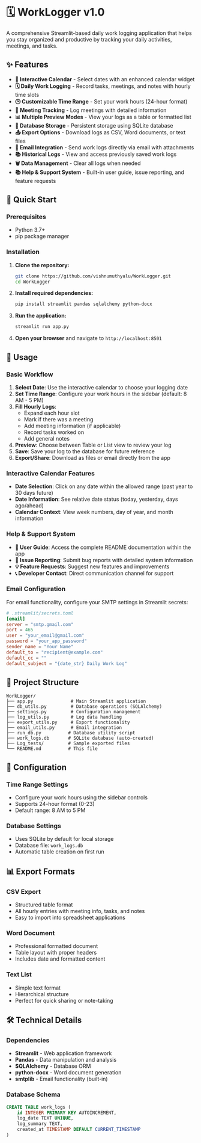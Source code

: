 # 🗓️ WorkLogger v1.0

A comprehensive Streamlit-based daily work logging application that helps you stay organized and productive by tracking your daily activities, meetings, and tasks.

## ✨ Features

- **📅 Interactive Calendar** - Select dates with an enhanced calendar widget
- **🗓️ Daily Work Logging** - Record tasks, meetings, and notes with hourly time slots
- **🕒 Customizable Time Range** - Set your work hours (24-hour format)
- **🤝 Meeting Tracking** - Log meetings with detailed information
- **📊 Multiple Preview Modes** - View your logs as a table or formatted list
- **💾 Database Storage** - Persistent storage using SQLite database
- **📤 Export Options** - Download logs as CSV, Word documents, or text files
- **📧 Email Integration** - Send work logs directly via email with attachments
- **📚 Historical Logs** - View and access previously saved work logs
- **🗑️ Data Management** - Clear all logs when needed
- **📚 Help & Support System** - Built-in user guide, issue reporting, and feature requests

## 🚀 Quick Start

### Prerequisites

- Python 3.7+
- pip package manager

### Installation

1. **Clone the repository:**
   ```bash
   git clone https://github.com/vishnumuthyalu/WorkLogger.git
   cd WorkLogger
   ```

2. **Install required dependencies:**
   ```bash
   pip install streamlit pandas sqlalchemy python-docx
   ```

3. **Run the application:**
   ```bash
   streamlit run app.py
   ```

4. **Open your browser** and navigate to `http://localhost:8501`

## 📖 Usage

### Basic Workflow

1. **Select Date**: Use the interactive calendar to choose your logging date
2. **Set Time Range**: Configure your work hours in the sidebar (default: 8 AM - 5 PM)
3. **Fill Hourly Logs**: 
   - Expand each hour slot
   - Mark if there was a meeting
   - Add meeting information (if applicable)
   - Record tasks worked on
   - Add general notes
4. **Preview**: Choose between Table or List view to review your log
5. **Save**: Save your log to the database for future reference
6. **Export/Share**: Download as files or email directly from the app

### Interactive Calendar Features
- **Date Selection**: Click on any date within the allowed range (past year to 30 days future)
- **Date Information**: See relative date status (today, yesterday, days ago/ahead)
- **Calendar Context**: View week numbers, day of year, and month information

### Help & Support System
- **📖 User Guide**: Access the complete README documentation within the app
- **🐛 Issue Reporting**: Submit bug reports with detailed system information
- **💡 Feature Requests**: Suggest new features and improvements
- **📞 Developer Contact**: Direct communication channel for support

### Email Configuration

For email functionality, configure your SMTP settings in Streamlit secrets:

```toml
# .streamlit/secrets.toml
[email]
server = "smtp.gmail.com"
port = 465
user = "your_email@gmail.com"
password = "your_app_password"
sender_name = "Your Name"
default_to = "recipient@example.com"
default_cc = ""
default_subject = "{date_str} Daily Work Log"
```

## 📁 Project Structure

```
WorkLogger/
├── app.py              # Main Streamlit application
├── db_utils.py         # Database operations (SQLAlchemy)
├── settings.py         # Configuration management
├── log_utils.py        # Log data handling
├── export_utils.py     # Export functionality
├── email_utils.py      # Email integration
├── run_db.py          # Database utility script
├── work_logs.db       # SQLite database (auto-created)
├── Log_tests/         # Sample exported files
└── README.md          # This file
```

## 🔧 Configuration

### Time Range Settings
- Configure your work hours using the sidebar controls
- Supports 24-hour format (0-23)
- Default range: 8 AM to 5 PM

### Database Settings
- Uses SQLite by default for local storage
- Database file: `work_logs.db`
- Automatic table creation on first run

## 📊 Export Formats

### CSV Export
- Structured table format
- All hourly entries with meeting info, tasks, and notes
- Easy to import into spreadsheet applications

### Word Document
- Professional formatted document
- Table layout with proper headers
- Includes date and formatted content

### Text List
- Simple text format
- Hierarchical structure
- Perfect for quick sharing or note-taking

## 🛠️ Technical Details

### Dependencies
- **Streamlit** - Web application framework
- **Pandas** - Data manipulation and analysis
- **SQLAlchemy** - Database ORM
- **python-docx** - Word document generation
- **smtplib** - Email functionality (built-in)

### Database Schema
```sql
CREATE TABLE work_logs (
    id INTEGER PRIMARY KEY AUTOINCREMENT,
    log_date TEXT UNIQUE,
    log_summary TEXT,
    created_at TIMESTAMP DEFAULT CURRENT_TIMESTAMP
)







